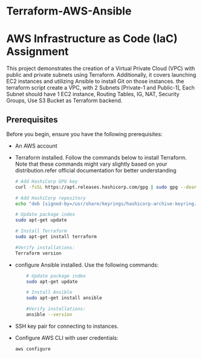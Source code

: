 # Terraform-AWS-Ansible

# AWS Infrastructure as Code (IaC) Assignment

This project demonstrates the creation of a Virtual Private Cloud (VPC) with public and private subnets using Terraform. Additionally, it covers launching EC2 instances and utilizing Ansible to install Git on those instances. the terraform script create a VPC, with 2 Subnets [Private-1 and Public-1], Each Subnet should have 1 EC2 instance, Routing Tables, IG, NAT, Security Groups, Use S3 Bucket as Terraform backend.

## Prerequisites

Before you begin, ensure you have the following prerequisites:

- An AWS account
- Terraform installed. Follow the commands below to install Terraform. Note that these commands might vary slightly based on your distribution.refer official documentation for better understanding

   ```bash
   # Add HashiCorp GPG key
   curl -fsSL https://apt.releases.hashicorp.com/gpg | sudo gpg --dearmor -o /usr/share/keyrings/hashicorp-archive-keyring.gpg

   # Add HashiCorp repository
   echo "deb [signed-by=/usr/share/keyrings/hashicorp-archive-keyring.gpg] https://apt.releases.hashicorp.com $(lsb_release -cs) main" | sudo tee /etc/apt/sources.list.d/hashicorp.list > /dev/null

   # Update package index
   sudo apt-get update

   # Install Terraform
   sudo apt-get install terraform

   #Verify installations:
   Terraform version
- configure Ansible installed. Use the following commands:

   ```bash
       # Update package index
       sudo apt-get update

       # Install Ansible
       sudo apt-get install ansible

       #Verify installations:
       ansible --version
- SSH key pair for connecting to instances.
- Configure AWS CLI with user credentials:
   ```bash
  aws configure





